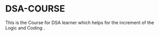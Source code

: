 # DSA-COURSE
This is the Course for DSA learner which helps for the increment of the Logic and Coding .
